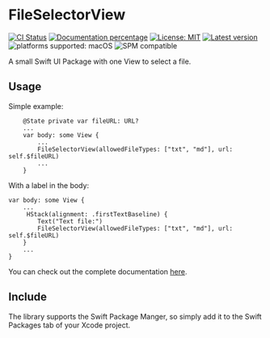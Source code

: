 # FileSelectorView

[![CI Status](https://github.com/Nef10/FileSelectorView/workflows/CI/badge.svg?event=push)](https://github.com/Nef10/FileSelectorView/actions?query=workflow%3A%22CI%22) [![Documentation percentage](https://nef10.github.io/FileSelectorView/badge.svg)](https://nef10.github.io/FileSelectorView/) [![License: MIT](https://img.shields.io/github/license/Nef10/FileSelectorView)](https://github.com/Nef10/FileSelectorView/blob/master/LICENSE) [![Latest version](https://img.shields.io/github/v/release/Nef10/FileSelectorView?label=SemVer&sort=semver)](https://github.com/Nef10/FileSelectorView/releases) ![platforms supported: macOS](https://img.shields.io/badge/platform-macOS-blue) ![SPM compatible](https://img.shields.io/badge/SPM-compatible-blue)

A small Swift UI Package with one View to select a file.

## Usage

Simple example:

```
    @State private var fileURL: URL?
    ...
    var body: some View {
        ...
        FileSelectorView(allowedFileTypes: ["txt", "md"], url: self.$fileURL)
        ...
    }
```

With a label in the body:

```
var body: some View {
    ...
     HStack(alignment: .firstTextBaseline) {
        Text("Text file:")
        FileSelectorView(allowedFileTypes: ["txt", "md"], url: self.$fileURL)
    }
    ...
}
```

You can check out the complete documentation [here](https://nef10.github.io/FileSelectorView/).

## Include

The library supports the Swift Package Manger, so simply add it to the Swift Packages tab of your Xcode project.
